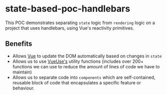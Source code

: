 # state-based-poc-handlebars

This POC demonstrates separating `state` logic from `rendering` logic on a project that uses handlebars, using Vue's reactivity primitives.

## Benefits

- Allows [Vue](https://vuejs.org/) to update the DOM automatically based on changes in `state`
- Allows us to use [VueUse's](https://vueuse.org/) utility functions (includes over 200+ functions we can use to reduce the amount of lines of code we have to maintain)
- Allows us to separate code into `components` which are self-contained, reusable block of code that encapsulates a specific feature or behaviour.
